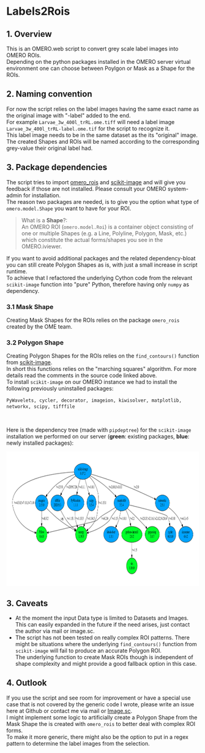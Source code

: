 # Labels2Rois
## 1. Overview
This is an OMERO.web script to convert grey scale label images into OMERO ROIs.<br>
Depending on the python packages installed in the OMERO server virtual environment one can choose between Poylgon or Mask as
a Shape for the ROIs.<br>


## 2. Naming convention
For now the script relies on the label images having the same exact name as the original image with "-label" added to the end.<br>
For example `Larvae_3w_400l_trRL.ome.tiff` will need a label image `Larvae_3w_400l_trRL-label.ome.tif` for the script to recognize it.<br>
This label image needs to be in the same dataset as the its "original" image.<br>
The created Shapes and ROIs will be named according to the corresponding grey-value their original label had.


## 3. Package dependencies
The script tries to import [omero_rois](https://github.com/ome/omero-rois/) and [scikit-image](https://github.com/scikit-image/scikit-image) and will give you feedback if those are not installed. Please consult your OMERO system-admin for installation.<br>
The reason two packages are needed, is to give you the option what type of ``omero.model.Shape`` you want to have for your ROI.<br>
>What is a **Shape**?:<br>
An OMERO ROI (`omero.model.Roi`) is a container object consisting of one or multiple Shapes (e.g. a Line, Polyline, Polygon, Mask, etc.) which constitute the actual forms/shapes you see in the OMERO.iviewer.

If you want to avoid additional packages and the related dependency-bloat you can still create Polygon Shapes as is, with just a small increase in script runtime.<br>
To achieve that I refactored the underlying Cython code from the relevant `scikit-image` function into "pure" Python, therefore having only `numpy` as dependency.


### 3.1 Mask Shape
Creating Mask Shapes for the ROIs relies on the package `omero_rois` created by the OME team.

### 3.2 Polygon Shape
Creating Polygon Shapes for the ROIs relies on the `find_contours()` function from [scikit-image](https://github.com/scikit-image/scikit-image/blob/main/skimage/measure/_find_contours.py).<br>
In short this functions relies on the "marching squares" algorithm. For more details read the comments in the source code linked above.<br>
To install `scikit-image` on our OMERO instance we had to install the following previously uninstalled packages:
```
PyWavelets, cycler, decorator, imageion, kiwisolver, matplotlib, networkx, scipy, tifffile
```

<br>

Here is the dependency tree (made with `pipdeptree`) for the `scikit-image` installation we performed on our server (**green**: existing packages, **blue**: newly installed packages):

<img src="dependencies.svg" height="350">

## 3. Caveats
- At the moment the input Data type is limited to Datasets and Images.<br>
This can easily expanded in the future if the need arises, just contact the author via mail or image.sc.<br>
- The script has not been tested on really complex ROI patterns. There might be situations where the underlying `find_contours()` function from `scikit-image` will fail to produce an accurate Polygon ROI.<br>
The underlying function to create Mask ROIs though is independent of shape complexity and might provide a good fallback option in this case.

## 4. Outlook
If you use the script and see room for improvement or have a special use case that is not covered by the generic code I wrote, please write an issue here at Github or contact me via mail or [Image.sc](https://forum.image.sc/).<br>
I might implement some logic to artificially create a Polygon Shape from the Mask Shape the is created with `omero_rois` to better deal with complex ROI forms.<br>
To make it more generic, there might also be the option to put in a regex pattern to determine the label images from the selection.

